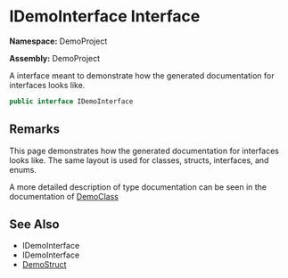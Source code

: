 # IDemoInterface Interface

**Namespace:** DemoProject

**Assembly:** DemoProject

A interface meant to demonstrate how the generated documentation for interfaces looks like.

```csharp
public interface IDemoInterface
```

## Remarks

This page demonstrates how the generated documentation for interfaces looks like. The same layout is used for classes, structs, interfaces, and enums.

A more detailed description of type documentation can be seen in the documentation of [DemoClass](../DemoClass/Type.md)

## See Also

- IDemoInterface
- IDemoInterface
- [DemoStruct](../DemoStruct/Type.md)
